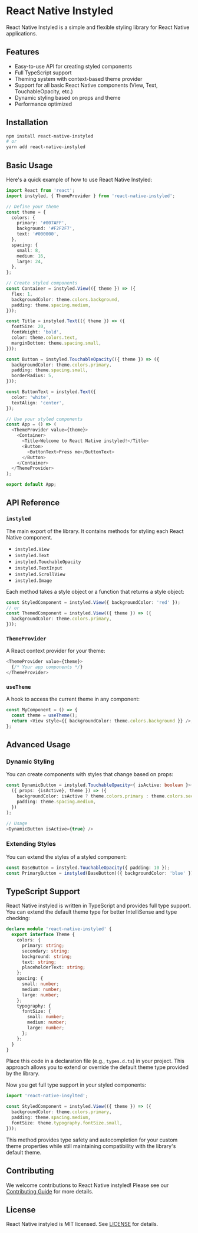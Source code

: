 # React Native Instyled

React Native Instyled is a simple and flexible styling library for React Native applications.

## Features

- Easy-to-use API for creating styled components
- Full TypeScript support
- Theming system with context-based theme provider
- Support for all basic React Native components (View, Text, TouchableOpacity, etc.)
- Dynamic styling based on props and theme
- Performance optimized

## Installation

```bash
npm install react-native-instyled
# or
yarn add react-native-instyled
```

## Basic Usage

Here's a quick example of how to use React Native Instyled:

```typescript
import React from 'react';
import instyled, { ThemeProvider } from 'react-native-instyled';

// Define your theme
const theme = {
  colors: {
    primary: '#007AFF',
    background: '#F2F2F7',
    text: '#000000',
  },
  spacing: {
    small: 8,
    medium: 16,
    large: 24,
  },
};

// Create styled components
const Container = instyled.View(({ theme }) => ({
  flex: 1,
  backgroundColor: theme.colors.background,
  padding: theme.spacing.medium,
}));

const Title = instyled.Text(({ theme }) => ({
  fontSize: 20,
  fontWeight: 'bold',
  color: theme.colors.text,
  marginBottom: theme.spacing.small,
}));

const Button = instyled.TouchableOpacity(({ theme }) => ({
  backgroundColor: theme.colors.primary,
  padding: theme.spacing.small,
  borderRadius: 5,
}));

const ButtonText = instyled.Text({
  color: 'white',
  textAlign: 'center',
});

// Use your styled components
const App = () => (
  <ThemeProvider value={theme}>
    <Container>
      <Title>Welcome to React Native instyled!</Title>
      <Button>
        <ButtonText>Press me</ButtonText>
      </Button>
    </Container>
  </ThemeProvider>
);

export default App;
```

## API Reference

### `instyled`

The main export of the library. It contains methods for styling each React Native component.

- `instyled.View`
- `instyled.Text`
- `instyled.TouchableOpacity`
- `instyled.TextInput`
- `instyled.ScrollView`
- `instyled.Image`

Each method takes a style object or a function that returns a style object:

```typescript
const StyledComponent = instyled.View({ backgroundColor: 'red' });
// or
const ThemedComponent = instyled.View(({ theme }) => ({
  backgroundColor: theme.colors.primary,
}));
```

### `ThemeProvider`

A React context provider for your theme:

```typescript
<ThemeProvider value={theme}>
  {/* Your app components */}
</ThemeProvider>
```

### `useTheme`

A hook to access the current theme in any component:

```typescript
const MyComponent = () => {
  const theme = useTheme();
  return <View style={{ backgroundColor: theme.colors.background }} />;
};
```

## Advanced Usage

### Dynamic Styling

You can create components with styles that change based on props:

```typescript
const DynamicButton = instyled.TouchableOpacity<{ isActive: boolean }>(
  ({ props: {isActive}, theme }) => ({
    backgroundColor: isActive ? theme.colors.primary : theme.colors.secondary,
    padding: theme.spacing.medium,
  })
);

// Usage
<DynamicButton isActive={true} />
```

### Extending Styles

You can extend the styles of a styled component:

```typescript
const BaseButton = instyled.TouchableOpacity({ padding: 10 });
const PrimaryButton = instyled(BaseButton)({ backgroundColor: 'blue' });
```

## TypeScript Support

React Native instyled is written in TypeScript and provides full type support. You can extend the default theme type for better IntelliSense and type checking:

```typescript
declare module 'react-native-instyled' {
  export interface Theme {
    colors: {
      primary: string;
      secondary: string;
      background: string;
      text: string;
      placeholderText: string;
    };
    spacing: {
      small: number;
      medium: number;
      large: number;
    };
    typography: {
      fontSize: {
        small: number;
        medium: number;
        large: number;
      };
    };
  }
}
```

Place this code in a declaration file (e.g., `types.d.ts`) in your project. This approach allows you to extend or override the default theme type provided by the library.

Now you get full type support in your styled components:

```typescript
import 'react-native-insylted';

const StyledComponent = instyled.View(({ theme }) => ({
  backgroundColor: theme.colors.primary,
  padding: theme.spacing.medium,
  fontSize: theme.typography.fontSize.small,
}));
```

This method provides type safety and autocompletion for your custom theme properties while still maintaining compatibility with the library's default theme.

## Contributing

We welcome contributions to React Native instyled! Please see our [Contributing Guide](CONTRIBUTING.md) for more details.

## License

React Native instyled is MIT licensed. See [LICENSE](LICENSE) for details.
